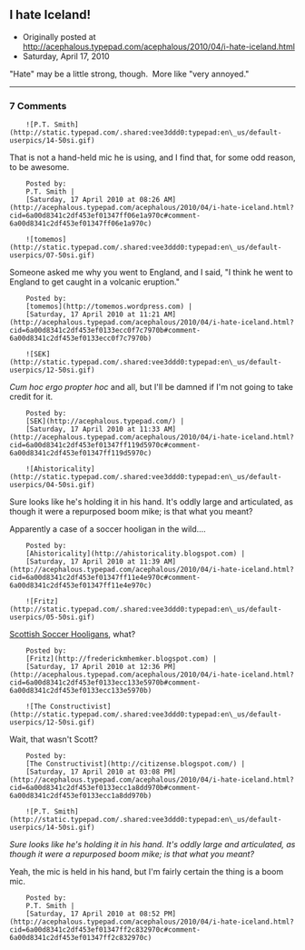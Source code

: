 ## I hate Iceland!

 * Originally posted at http://acephalous.typepad.com/acephalous/2010/04/i-hate-iceland.html
 * Saturday, April 17, 2010





"Hate" may be a little strong, though.  More like "very annoyed."

		

* * *

### 7 Comments 

		

                
[]()

	

		![P.T. Smith](http://static.typepad.com/.shared:vee3ddd0:typepad:en\_us/default-userpics/14-50si.gif)
	

	

		

That is not a hand-held mic he is using, and I find that, for some odd reason, to be awesome.

	

		Posted by:
		P.T. Smith |
		[Saturday, 17 April 2010 at 08:26 AM](http://acephalous.typepad.com/acephalous/2010/04/i-hate-iceland.html?cid=6a00d8341c2df453ef01347ff06e1a970c#comment-6a00d8341c2df453ef01347ff06e1a970c)

[]()

	

		![tomemos](http://static.typepad.com/.shared:vee3ddd0:typepad:en\_us/default-userpics/07-50si.gif)
	

	

		

Someone asked me why you went to England, and I said, "I think he went to England to get caught in a volcanic eruption."

	

		Posted by:
		[tomemos](http://tomemos.wordpress.com) |
		[Saturday, 17 April 2010 at 11:21 AM](http://acephalous.typepad.com/acephalous/2010/04/i-hate-iceland.html?cid=6a00d8341c2df453ef0133ecc0f7c7970b#comment-6a00d8341c2df453ef0133ecc0f7c7970b)

[]()

	

		![SEK](http://static.typepad.com/.shared:vee3ddd0:typepad:en\_us/default-userpics/12-50si.gif)
	

	

		

_Cum hoc ergo propter hoc_ and all, but I'll be damned if I'm not going to take credit for it.

	

		Posted by:
		[SEK](http://acephalous.typepad.com/) |
		[Saturday, 17 April 2010 at 11:33 AM](http://acephalous.typepad.com/acephalous/2010/04/i-hate-iceland.html?cid=6a00d8341c2df453ef01347ff119d5970c#comment-6a00d8341c2df453ef01347ff119d5970c)

[]()

	

		![Ahistoricality](http://static.typepad.com/.shared:vee3ddd0:typepad:en\_us/default-userpics/04-50si.gif)
	

	

		

Sure looks like he's holding it in his hand. It's oddly large and articulated, as though it were a repurposed boom mike; is that what you meant?

Apparently a case of a soccer hooligan in the wild....

	

		Posted by:
		[Ahistoricality](http://ahistoricality.blogspot.com) |
		[Saturday, 17 April 2010 at 11:39 AM](http://acephalous.typepad.com/acephalous/2010/04/i-hate-iceland.html?cid=6a00d8341c2df453ef01347ff11e4e970c#comment-6a00d8341c2df453ef01347ff11e4e970c)

[]()

	

		![Fritz](http://static.typepad.com/.shared:vee3ddd0:typepad:en\_us/default-userpics/05-50si.gif)
	

	

		

[Scottish Soccer Hooligans](http://www.myvideo.de/watch/1236067/SNL\_Mike\_Myers\_Scottish\_Soccer\_Hooligans\_Weekly), what?

	

		Posted by:
		[Fritz](http://frederickmhemker.blogspot.com) |
		[Saturday, 17 April 2010 at 12:36 PM](http://acephalous.typepad.com/acephalous/2010/04/i-hate-iceland.html?cid=6a00d8341c2df453ef0133ecc133e5970b#comment-6a00d8341c2df453ef0133ecc133e5970b)

[]()

	

		![The Constructivist](http://static.typepad.com/.shared:vee3ddd0:typepad:en\_us/default-userpics/12-50si.gif)
	

	

		

Wait, that wasn't Scott?

	

		Posted by:
		[The Constructivist](http://citizense.blogspot.com/) |
		[Saturday, 17 April 2010 at 03:08 PM](http://acephalous.typepad.com/acephalous/2010/04/i-hate-iceland.html?cid=6a00d8341c2df453ef0133ecc1a8dd970b#comment-6a00d8341c2df453ef0133ecc1a8dd970b)

[]()

	

		![P.T. Smith](http://static.typepad.com/.shared:vee3ddd0:typepad:en\_us/default-userpics/14-50si.gif)
	

	

		

_Sure looks like he's holding it in his hand. It's oddly large and articulated, as though it were a repurposed boom mike; is that what you meant?_

Yeah, the mic is held in his hand, but I'm fairly certain the thing is a boom mic.  

	

		Posted by:
		P.T. Smith |
		[Saturday, 17 April 2010 at 08:52 PM](http://acephalous.typepad.com/acephalous/2010/04/i-hate-iceland.html?cid=6a00d8341c2df453ef01347ff2c832970c#comment-6a00d8341c2df453ef01347ff2c832970c)

		

        